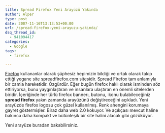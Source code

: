 ```yaml
---
title: Spread Firefox Yeni Arayüzü Yakında
author: Alper
type: post
date: 2007-11-16T13:13:53+00:00
url: /spread-firefox-yeni-arayuzu-yakinda/
dsq_thread_id:
  - 941094417
categories:
  - Google
tags:
  - firefox

---
```

[Firefox][1] kullananlar olarak şüphesiz hepimizin bildiği ve ortak olarak takip ettiği yegane site spreadfirefox.com sitesidir. Spread Firefox tam anlamıyla bir camia hareketidir. Özgürdür. Eğer bugün firefox haklı olarak isminden söz ettiriyorsa, bunu yaygınlaştıran ve insanlara ulaştıran en önemli sitelerden biridir. İçeriğinde her türlü firefox bannerı, butonu, ikonu bulabileceğiniz **spread firefox** yakın zamanda arayüzünü değiştireceğini açıkladı. Yeni arayüzde firefox logosu çok güzel kullanılmış. Renk ahengini korumaya gayret göstermişler. Biraz daha web 2.0 kokuyor. Ve açıkçası mevcut haline bakınca daha kompakt ve bütünleşik bir site halini alacak gibi gözüküyor.

Yeni arayüze buradan bakabilirsiniz.

 [1]: https://www.mozilla.com